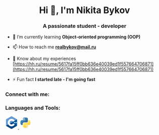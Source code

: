 <h1 align="center">Hi 👋, I'm Nikita Bykov</h1>
<h3 align="center">A passionate student - developer</h3>

- 🌱 I’m currently learning **Object-oriented programming (OOP)**

- 📫 How to reach me **realbykov@mail.ru**

- 📄 Know about my experiences [https://hh.ru/resume/5617fa15ff0bb636e40039ed1f557664706871](https://hh.ru/resume/5617fa15ff0bb636e40039ed1f557664706871)

- ⚡ Fun fact **I started late - I'm going fast**

<h3 align="left">Connect with me:</h3>
<p align="left">
</p>

<h3 align="left">Languages and Tools:</h3>
<p align="left"> <a href="https://www.w3schools.com/cpp/" target="_blank" rel="noreferrer"> <img src="https://raw.githubusercontent.com/devicons/devicon/master/icons/cplusplus/cplusplus-original.svg" alt="cplusplus" width="40" height="40"/> </a> <a href="https://www.python.org" target="_blank" rel="noreferrer"> <img src="https://raw.githubusercontent.com/devicons/devicon/master/icons/python/python-original.svg" alt="python" width="40" height="40"/> </a> </p>
